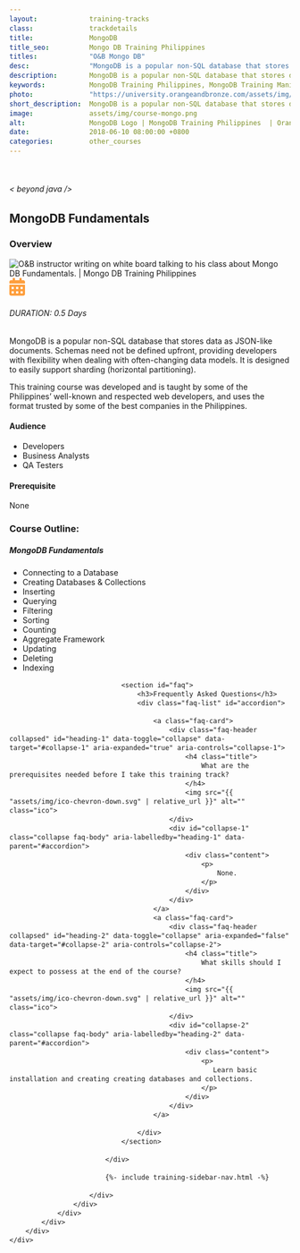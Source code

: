```yaml
---
layout:             training-tracks
class:              trackdetails
title:              MongoDB
title_seo:          Mongo DB Training Philippines
titles:             "O&B Mongo DB"
desc:               "MongoDB is a popular non-SQL database that stores data as JSON-like documents. Schemas need not be defined upfront, providing developers with flexibility when dealing with often-changing data models. It is designed to easily support sharding (horizontal partitioning)."
description:        MongoDB is a popular non-SQL database that stores data as JSON-like documents. Schemas need not be defined upfront, providing developers with flexibility when dealing with often-changing data models. It is designed to easily support sharding (horizontal partitioning).
keywords:           MongoDB Training Philippines, MongoDB Training Manila, MongoDB Certification Training Course Philippines, MongoDB Fundamentals,
photo:              "https://university.orangeandbronze.com/assets/img/MongoDB-FBLinkPostPhoto.png"
short_description:  MongoDB is a popular non-SQL database that stores data as JSON-like documents.
image:              assets/img/course-mongo.png
alt:                MongoDB Logo | MongoDB Training Philippines  | Orange and Bronze Software Labs
date:               2018-06-10 08:00:00 +0800
categories:         other_courses
---
```

<div class="section-content">
    <div class="container-fluid auto-1110">
        <div class="row">
            <div class="col">
                <div class="panel-content">
                    <div class="title-section">
                        <img src="{{ "assets/img/title-software.png" | relative_url }}" alt="">
                        <div class="title">
                            <h6>
                                < beyond java />
                            </h6>
                            <h2>MongoDB Fundamentals</h2>
                        </div>
                    </div>
                    <div class="row" data-sticky-container>
                        <div class="track-panel">
                            <div class="track-content">
                                <section id="overview">
                                    <h3>Overview</h3>
                                    <img class="mb30 img-fluid" src="{{ "assets/img/MongoDB-cover.png" | relative_url }}" alt="O&B instructor writing on white board talking to his class about Mongo DB Fundamentals. | Mongo DB Training Philippines">
                                    <div class="track-details">
                                        <div class="details mr40">
                                            <img src="/assets/img/ico-calendar.svg" alt="">
                                            <h6>DURATION: 0.5 Days</h6>
                                        </div>
                                    </div>
                                    <p>
                                        MongoDB is a popular non-SQL database that stores data as JSON-like documents. Schemas need not be defined upfront, providing developers with flexibility when dealing with often-changing data models. It is designed to easily support sharding (horizontal partitioning).
                                    </p>
                                    <p>
                                        This training course was developed and is taught by some of the Philippines’ well-known and respected web developers, and uses the format trusted by some of the best companies in the Philippines.
                                    </p>
                                    <h4>
                                        Audience
                                    </h4>
                                    <p>
                                        <ul>
                                            <li>Developers</li>
                                            <li>Business Analysts</li>
                                            <li>QA Testers</li>
                                        </ul>
                                    </p>
                                    <h4>
                                        Prerequisite
                                    </h4>
                                    <p>
                                        None
                                    </p>
                                </section>
                                <section id="topic-outline">
                                    <h3>
                                        Course Outline:
                                    </h3>
                                    <h5 class="course-title">MongoDB Fundamentals</h5>
                                    <ul class="course-outline">
                                        <li>Connecting to a Database</li>
                                        <li>Creating Databases & Collections</li>
                                        <li>Inserting</li>
                                        <li>Querying</li>
                                        <li>Filtering</li>
                                        <li>Sorting</li>
                                        <li>Counting</li>
                                        <li>Aggregate Framework</li>
                                        <li>Updating</li>
                                        <li>Deleting</li>
                                        <li>Indexing</li>
                                    </ul>
                                </section>

                                <section id="faq">
                                    <h3>Frequently Asked Questions</h3>
                                    <div class="faq-list" id="accordion">

                                        <a class="faq-card">
                                            <div class="faq-header collapsed" id="heading-1" data-toggle="collapse" data-target="#collapse-1" aria-expanded="true" aria-controls="collapse-1">
                                                <h4 class="title">
                                                    What are the prerequisites needed before I take this training track?
                                                </h4>
                                                <img src="{{ "assets/img/ico-chevron-down.svg" | relative_url }}" alt="" class="ico">
                                            </div>
                                            <div id="collapse-1" class="collapse faq-body" aria-labelledby="heading-1" data-parent="#accordion">
                                                <div class="content">
                                                    <p>
                                                        None.
                                                    </p>
                                                </div>
                                            </div>
                                        </a>
                                        <a class="faq-card">
                                            <div class="faq-header collapsed" id="heading-2" data-toggle="collapse" aria-expanded="false" data-target="#collapse-2" aria-controls="collapse-2">
                                                <h4 class="title">
                                                    What skills should I expect to possess at the end of the course?
                                                </h4>
                                                <img src="{{ "assets/img/ico-chevron-down.svg" | relative_url }}" alt="" class="ico">
                                            </div>
                                            <div id="collapse-2" class="collapse faq-body" aria-labelledby="heading-2" data-parent="#accordion">
                                                <div class="content">
                                                    <p>
                                                       Learn basic installation and creating creating databases and collections.
                                                    </p>
                                                </div>
                                            </div>
                                        </a>

                                    </div>
                                </section>

                            </div>

                            {%- include training-sidebar-nav.html -%}

                        </div>
                    </div>
                </div>
            </div>
        </div>
    </div>
</div>